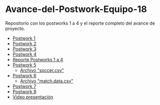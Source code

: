 # Avance-del-Postwork-Equipo-18
Repositorio con los postworks 1 a 4 y el reporte completo del avance de proyecto.

- [Postwork 1](https://github.com/EdgarBL3/Avance-del-Postwork-Equipo-18/blob/main/Postwork%201.R)
- [Postwork 2](https://github.com/EdgarBL3/Avance-del-Postwork-Equipo-18/blob/main/Postwork%202.R)
- [Postwork 3](https://github.com/EdgarBL3/Avance-del-Postwork-Equipo-18/blob/main/Postwork%203.R)
- [Postwork 4](https://github.com/EdgarBL3/Avance-del-Postwork-Equipo-18/blob/main/Postwork%204.R)
- [Reporte Postworks 1 a 4](https://github.com/EdgarBL3/Avance-del-Postwork-Equipo-18/blob/main/Reporte_BEDU_Equipo18.pdf)
- [Postwork 5](https://github.com/EdgarBL3/Avance-del-Postwork-Equipo-18/blob/main/Postwork%205.R)
    - [Archivo "soccer.csv"](https://github.com/EdgarBL3/Avance-del-Postwork-Equipo-18/blob/main/soccer.csv)
- [Postwork 6](https://github.com/EdgarBL3/Avance-del-Postwork-Equipo-18/blob/main/Postwork%206.R)
    - [Archivo "match.data.csv"](https://github.com/EdgarBL3/Avance-del-Postwork-Equipo-18/blob/main/match.data.csv)
- [Postwork 7](https://github.com/EdgarBL3/Avance-del-Postwork-Equipo-18/blob/main/Postwork%207.R)
- [Postwork 8]()
- [Video presentación]()
